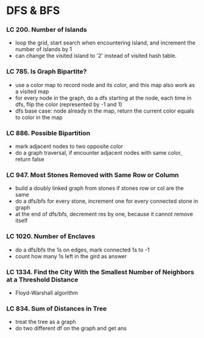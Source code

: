# DFS & BFS
### LC 200. Number of Islands
* loop the grid, start search when encountering island, and increment the number of islands by 1
* can change the visited island to '2' instead of visited hash table.

### LC 785. Is Graph Bipartite?
* use a color map to record node and its color, and this map also work as a visited map
* for every node in the graph, do a dfs starting at the node, each time in dfs, flip the color (represented by -1 and 1)
* dfs base case: node already in the map, return the current color equals to color in the map
### LC 886. Possible Bipartition
* mark adjacent nodes to two opposite color
* do a graph traversal, if encounter adjacent nodes with same color, return false

### LC 947. Most Stones Removed with Same Row or Column
* build a doubly linked graph from stones if stones row or col are the same
* do a dfs/bfs for every stone, increment one for every connected stone in graph
* at the end of dfs/bfs, decrement res by one, because it cannot remove itself

### LC 1020. Number of Enclaves
* do a dfs/bfs the 1s on edges, mark connected 1s to -1
* count how many 1s left in the gird as answer


### LC 1334. Find the City With the Smallest Number of Neighbors at a Threshold Distance
* Floyd-Warshall algorithm


### LC 834. Sum of Distances in Tree
* treat the tree as a graph
* do two different df on the graph and get ans
